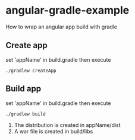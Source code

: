 # angular-gradle-example
How to wrap an angular app build with gradle

## Create app
set 'appName' in build.gradle then execute

`./gradlew createApp`

## Build app
set 'appName' in build.gradle then execute

`./gradlew build`

1. The distribution is created in appName/dist
2. A war file is created in build/libs
